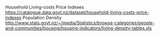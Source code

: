 Household Living-costs Price Indexes https://catalogue.data.govt.nz/dataset/household-living-costs-price-indexes
Population Density http://www.stats.govt.nz/~/media/Statistics/browse-categories/people-and-communities/housing/housing-indicators/living-density-tables.xls  
